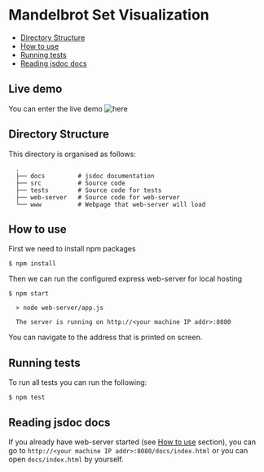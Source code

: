 # Mandelbrot Set Visualization <!-- omit in toc -->

- [Directory Structure](#directory-structure)
- [How to use](#how-to-use)
- [Running tests](#running-tests)
- [Reading jsdoc docs](#reading-jsdoc-docs)

## Live demo

You can enter the live demo ![here](https://faaa97.github.io/mandelbrot-set-visualization/)

## Directory Structure

This directory is organised as follows:

      .
      ├── docs         # jsdoc documentation
      ├── src          # Source code
      ├── tests        # Source code for tests
      ├── web-server   # Source code for web-server
      └── www          # Webpage that web-server will load

## How to use

First we need to install npm packages

```console
$ npm install
```

Then we can run the configured express web-server for local hosting

```console
$ npm start

  > node web-server/app.js

  The server is running on http://<your machine IP addr>:8080
```

You can navigate to the address that is printed on screen.

## Running tests

To run all tests you can run the following:

```console
$ npm test
```

## Reading jsdoc docs

If you already have web-server started (see [How to use](#how-to-use) section), you can go to `http://<your machine IP addr>:8080/docs/index.html` or you can open `docs/index.html` by yourself.


